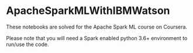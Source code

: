 # ApacheSparkMLWithIBMWatson


These notebooks are solved for the Apache Spark ML course on Coursera.

Please note that you will need a Spark enabled python 3.6+ environment to run/use the code.
